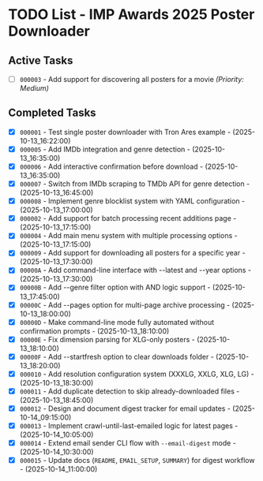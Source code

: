 # TODO List - IMP Awards 2025 Poster Downloader

## Active Tasks

- [ ] `000003` - Add support for discovering all posters for a movie _(Priority: Medium)_

## Completed Tasks

- [x] `000001` - Test single poster downloader with Tron Ares example - (2025-10-13_16:22:00)
- [x] `000005` - Add IMDb integration and genre detection - (2025-10-13_16:35:00)
- [x] `000006` - Add interactive confirmation before download - (2025-10-13_16:35:00)
- [x] `000007` - Switch from IMDb scraping to TMDb API for genre detection - (2025-10-13_16:45:00)
- [x] `000008` - Implement genre blocklist system with YAML configuration - (2025-10-13_17:00:00)
- [x] `000002` - Add support for batch processing recent additions page - (2025-10-13_17:15:00)
- [x] `000004` - Add main menu system with multiple processing options - (2025-10-13_17:15:00)
- [x] `000009` - Add support for downloading all posters for a specific year - (2025-10-13_17:30:00)
- [x] `00000A` - Add command-line interface with --latest and --year options - (2025-10-13_17:30:00)
- [x] `00000B` - Add --genre filter option with AND logic support - (2025-10-13_17:45:00)
- [x] `00000C` - Add --pages option for multi-page archive processing - (2025-10-13_18:00:00)
- [x] `00000D` - Make command-line mode fully automated without confirmation prompts - (2025-10-13_18:10:00)
- [x] `00000E` - Fix dimension parsing for XLG-only posters - (2025-10-13_18:10:00)
- [x] `00000F` - Add --startfresh option to clear downloads folder - (2025-10-13_18:20:00)
- [x] `000010` - Add resolution configuration system (XXXLG, XXLG, XLG, LG) - (2025-10-13_18:30:00)
- [x] `000011` - Add duplicate detection to skip already-downloaded files - (2025-10-13_18:45:00)
- [x] `000012` - Design and document digest tracker for email updates - (2025-10-14_09:15:00)
- [x] `000013` - Implement crawl-until-last-emailed logic for latest pages - (2025-10-14_10:05:00)
- [x] `000014` - Extend email sender CLI flow with `--email-digest` mode - (2025-10-14_10:30:00)
- [x] `000015` - Update docs (`README`, `EMAIL_SETUP`, `SUMMARY`) for digest workflow - (2025-10-14_11:00:00)
